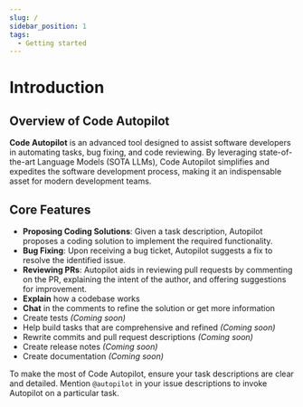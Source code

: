 ```yaml
---
slug: /
sidebar_position: 1
tags: 
  - Getting started
---
```


# Introduction

## Overview of Code Autopilot

**Code Autopilot** is an advanced tool designed to assist software developers in automating tasks, bug fixing, and code reviewing. By leveraging state-of-the-art Language Models (SOTA LLMs), Code Autopilot simplifies and expedites the software development process, making it an indispensable asset for modern development teams.

## Core Features

- **Proposing Coding Solutions**: Given a task description, Autopilot proposes a coding solution to implement the required functionality.
- **Bug Fixing**: Upon receiving a bug ticket, Autopilot suggests a fix to resolve the identified issue.
- **Reviewing PRs**: Autopilot aids in reviewing pull requests by commenting on the PR, explaining the intent of the author, and offering suggestions for improvement.
- **Explain** how a codebase works
- **Chat** in the comments to refine the solution or get more information
- Create tests *(Coming soon)*
- Help build tasks that are comprehensive and refined *(Coming soon)*
- Rewrite commits and pull request descriptions *(Coming soon)*
- Create release notes *(Coming soon)*
- Create documentation *(Coming soon)*

To make the most of Code Autopilot, ensure your task descriptions are clear and detailed. Mention `@autopilot` in your issue descriptions to invoke Autopilot on a particular task.

